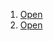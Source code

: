 1. [Open](https://www.youtube.com/watch?v=sdri66xikQw)
2. [Open](https://www.youtube.com/watch?v=Cw15K8_z-b4)
